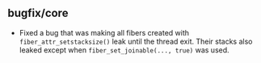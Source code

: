 ## bugfix/core

* Fixed a bug that was making all fibers created with `fiber_attr_setstacksize()`
  leak until the thread exit. Their stacks also leaked except when
  `fiber_set_joinable(..., true)` was used.
